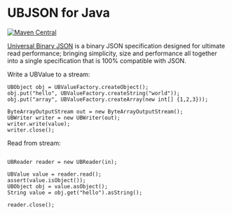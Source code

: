 # UBJSON for Java #

[![Maven Central](https://maven-badges.herokuapp.com/maven-central/com.dev-smart/ubjson/badge.svg)](https://maven-badges.herokuapp.com/maven-central/com.dev-smart/ubjson)

[Universal Binary JSON](http://ubjson.org/) is a binary JSON specification
designed for ultimate read performance; bringing simplicity, size and
performance all together into a single specification that is 100% compatible
with JSON.

Write a UBValue to a stream:

```
UBObject obj = UBValueFactory.createObject();
obj.put("hello", UBValueFactory.createString("world"));
obj.put("array", UBValueFactory.createArray(new int[] {1,2,3}));

ByteArrayOutputStream out = new ByteArrayOutputStream();
UBWriter writer = new UBWriter(out);
writer.write(value);
writer.close();

```


Read from stream:

```

UBReader reader = new UBReader(in);

UBValue value = reader.read();
assert(value.isObject());
UBObject obj = value.asObject();
String value = obj.get("hello").asString();

reader.close();

```